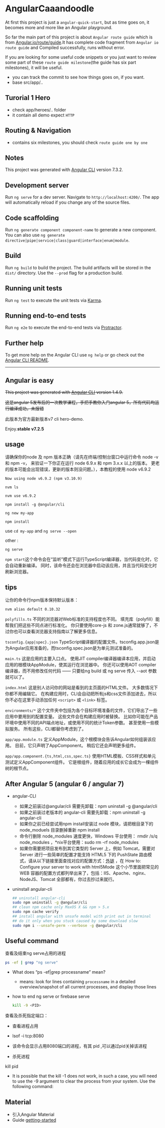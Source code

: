 # AngularCaaandoodle

At first this project is just a `angular-quick-start`, but as time goes on, it becomes more and more like an Angular playground.

So far the main part of this project is about `Angular route guide` which is from [Angular.io/route/guide](https://angular.io/guide/route).It has complete code fragment from `Angular io route guide` and Compiled successfully, runs without error.

If you are looking for some useful code snippets or you just want to review some part of these `route guide milestone`(the guide has six part milestones), it will be useful.

- you can track the commit to see how things goes on, if you want.
- base src/app/..

## Turorial 1 Hero

- check app/heroes/.. folder
- it contain all demo expect `HTTP`

## Routing & Navigation

- contains six milestones, you should check `route guide one by one`

## Notes

This project was generated with [Angular CLI](https://github.com/angular/angular-cli) version 7.3.2.

## Development server

Run `ng serve` for a dev server. Navigate to `http://localhost:4200/`. The app will automatically reload if you change any of the source files.

## Code scaffolding

Run `ng generate component component-name` to generate a new component. You can also use `ng generate directive|pipe|service|class|guard|interface|enum|module`.

## Build

Run `ng build` to build the project. The build artifacts will be stored in the `dist/` directory. Use the `--prod` flag for a production build.

## Running unit tests

Run `ng test` to execute the unit tests via [Karma](https://karma-runner.github.io).

## Running end-to-end tests

Run `ng e2e` to execute the end-to-end tests via [Protractor](http://www.protractortest.org/).

## Further help

To get more help on the Angular CLI use `ng help` or go check out the [Angular CLI README](https://github.com/angular/angular-cli/blob/master/README.md).

----

## Angular is easy

~~This project was generated with [Angular CLI](https://github.com/angular/angular-cli) version 1.4.9.~~

~~这是angular 5发布后的一次教学课程，手把手教你入门angular 5，所有代码均运行编译成功，未报错~~

此版本为官方最新版本v7 cli hero-demo.

Enjoy.**stable v7.2.5**

## usage

请确保你的node 及 npm 版本正确（请先在终端/控制台窗口中运行命令 node -v 和 npm -v， 来验证一下你正在运行 node 6.9.x 和 npm 3.x.x 以上的版本。 更老的版本可能会出现错误，更新的版本则没问题。），本教程的使用 node v6.9.2

`Now using node v6.9.2 (npm v3.10.9)`

`nvm ls`

`nvm use v6.9.2`

`npm install -g @angular/cli`

`ng new my-app`

`npm install`

use    `cd my-app` and `ng serve --open`

other :

`ng serve`

  `npm start`这个命令会在“监听”模式下运行TypeScript编译器，当代码变化时，它会自动重新编译。 同时，该命令还会在浏览器中启动该应用，并且当代码变化时刷新浏览器。

## tips

让你的命令行npm版本保持默认版本：

`nvm alias default 0.10.32`

`polyfills.ts` 不同的浏览器对Web标准的支持程度也不同。 填充库（polyfill）能帮我们把这些不同点进行标准化。 你只要使用core-js 和 zone.js通常就够了，不过你也可以查看浏览器支持指南以了解更多信息。

`tsconfig.{app|spec}.json` TypeScript编译器的配置文件。tsconfig.app.json是为Angular应用准备的，而tsconfig.spec.json是为单元测试准备的。

`main.ts` 这是应用的主要入口点。 使用JIT compiler编译器编译本应用，并启动应用的根模块AppModule，使其运行在浏览器中。 你还可以使用AOT compiler编译器，而不用修改任何代码 —— 只要给ng build 或 ng serve 传入 --aot 参数就可以了。

`index.html` 这是别人访问你的网站是看到的主页面的HTML文件。 大多数情况下你都不用编辑它。 在构建应用时，CLI会自动把所有js和css文件添加进去，所以你不必在这里手动添加任何 `<script>` 或 `<link>` 标签。

`environments/*` 这个文件夹中包括为各个目标环境准备的文件，它们导出了一些应用中要用到的配置变量。 这些文件会在构建应用时被替换。 比如你可能在产品环境中使用不同的API端点地址，或使用不同的统计Token参数。 甚至使用一些模拟服务。 所有这些，CLI都替你考虑到了。

`app/app.module.ts` 定义AppModule，这个根模块会告诉Angular如何组装该应用。 目前，它只声明了AppComponent。 稍后它还会声明更多组件。

`app/app.component.{ts,html,css,spec.ts}` 使用HTML模板、CSS样式和单元测试定义AppComponent组件。 它是根组件，随着应用的成长它会成为一棵组件树的根节点。

## After Angular 5 (angular 6 / angular 7)

- angular-CLI

  - 如果之前装过@angular/cli 需要先卸载：npm uninstall -g @angular/cli
  - 如果之前装过老版本的 angular-cli 需要先卸载：npm uninstall -g angular-cli
  - 如果你之前已经尝试用npm install安装过 node 模块，请把根目录下的 node_moduels 目录删掉重新 npm install
  - 命令行删除 node_modules 速度更快，Windows 平台使用： rmdir /s/q node_modules ，*nix平台使用：sudo rm -rf node_modules
  - 如果你需要把项目发布到其它类型的 Server 上，例如 Tomcat，需要对 Server 进行一些简单的配置才能支持 HTML5 下的 PushState 路由模式，请从以下链接里面查找对应的配置方式：[外链](https://github.com/angular-ui/ui-router/wiki/Frequently-Asked-Questions) ，在 How to: Configure your server to work with html5Mode 这个小节里面把常见的 WEB 容器的配置方式都列举出来了，包括：IIS、Apache、nginx、NodeJS、Tomcat 全部都有，你过去抄过来就行。

- uninstall angular-cli

  ```bash
  ## uninstall angular-cli
  sudo npm uninstall -g @angular/cli
  ## clean npm cache only MaxOS X && npm > 5.x
  sudo npm cache verify
  ## install angular with unsafe model with print out in terminal
  ## do it only when you stuck caused by some download slow
  sudo npm i --unsafe-perm --verbose -g @angular/cli
  ```

## Useful command

查看及结束ng serve占用的进程

  ```bash
  ps -ef | grep "ng serve"
  ```

- What does “ps -ef|grep processname” mean?
  - means: look for lines containing ``processname`` in a detailed overview/snapshot of all current processes, and display those lines

- how to end ng serve or firebase serve

  ```bash
  kill -9 <PID>
  ```

查看及杀死指定端口：

- 查看进程占用

- lsof -i tcp:8080

- 该命令会显示占用8080端口的进程，有其 pid ,可以通过pid关掉该进程

- 杀死进程

kill pid

- It is possible that the kill -1 does not work, in such a case, you will need to use the -9 argument to clear the process from your system. Use the following command:

## Material

- 引入Angular Material
- Guide [getting-started](https://material.angular.io/guide/getting-started)
